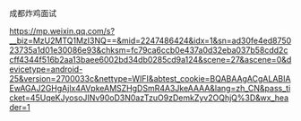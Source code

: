 成都炸鸡面试

https://mp.weixin.qq.com/s?__biz=MzU2MTQ1MzI3NQ==&mid=2247486424&idx=1&sn=ad30fe4ed875023735a1d01e30086e93&chksm=fc79ca6ccb0e437a0d32eba037b58cdd2ccff4344f516b2aa13baee6002bd34db0285cd9a124&scene=27&ascene=0&devicetype=android-25&version=2700033c&nettype=WIFI&abtest_cookie=BQABAAgACgALABIAEwAGAJ2GHgAjlx4AVpkeAMSZHgDSmR4A3JkeAAAA&lang=zh_CN&pass_ticket=45UqeKJyosoJINv90oD3N0azTzuO9zDemkZyv2OQhjQ%3D&wx_header=1